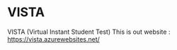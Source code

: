 # VISTA
VISTA (Virtual Instant Student Test)
This is out website : https://vista.azurewebsites.net/

